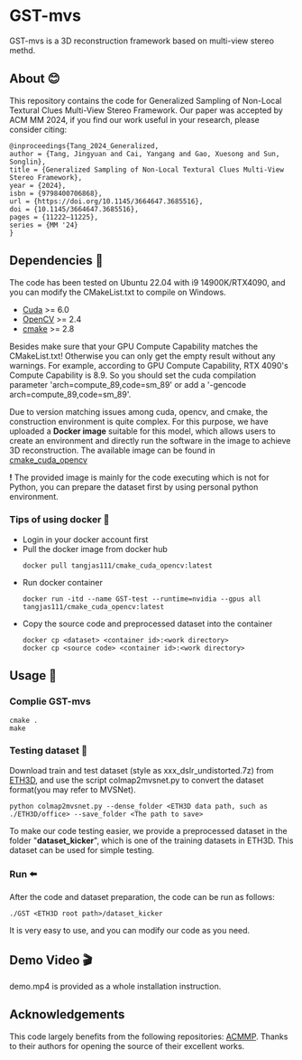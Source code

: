 # GST-mvs 
GST-mvs is a 3D reconstruction framework based on multi-view stereo methd.

## About :blush:
This repository contains the code for Generalized Sampling of Non-Local Textural Clues Multi-View Stereo Framework. Our paper was accepted by ACM MM 2024, if you find our work useful in your research, please consider citing:
  ```
@inproceedings{Tang_2024_Generalized,
author = {Tang, Jingyuan and Cai, Yangang and Gao, Xuesong and Sun, Songlin},
title = {Generalized Sampling of Non-Local Textural Clues Multi-View Stereo Framework},
year = {2024},
isbn = {9798400706868},
url = {https://doi.org/10.1145/3664647.3685516},
doi = {10.1145/3664647.3685516},
pages = {11222–11225},
series = {MM '24}
}
  ```

## Dependencies :hammer:
The code has been tested on Ubuntu 22.04 with i9 14900K/RTX4090, and you can modify the CMakeList.txt to compile on Windows.

* [Cuda](https://developer.nvidia.cn/cuda-toolkit) >= 6.0
* [OpenCV](https://opencv.org/) >= 2.4
* [cmake](https://cmake.org/) >= 2.8

Besides make sure that your GPU Compute Capability matches the CMakeList.txt! Otherwise you can only get the empty result without any warnings. For example, according to GPU Compute Capability, RTX 4090's Compute Capability is 8.9. So you should set the cuda compilation parameter 'arch=compute_89,code=sm_89' or add a '-gencode arch=compute_89,code=sm_89'.

Due to version matching issues among cuda, opencv, and cmake, the construction environment is quite complex. For this purpose, we have uploaded a __Docker image__ suitable for this model, which allows users to create an environment and directly run the software in the image to achieve 3D reconstruction. The available image can be found in [cmake_cuda_opencv](https://hub.docker.com/r/tangjas111/cmake_cuda_opencv/tags)

__!__ The provided image is mainly for the code executing which is not for Python, you can prepare the dataset first by using personal python environment.
### Tips of using docker :whale2:
* Login in your docker account first
* Pull the docker image from docker hub
  ```
  docker pull tangjas111/cmake_cuda_opencv:latest
  ```
* Run docker container
  ```
  docker run -itd --name GST-test --runtime=nvidia --gpus all tangjas111/cmake_cuda_opencv:latest
  ```
* Copy the source code and preprocessed dataset into the container
  ```
  docker cp <dataset> <container id>:<work directory>
  docker cp <source code> <container id>:<work directory>
  ```
## Usage :rocket:
### Complie GST-mvs
```
cmake .    
make
```
### Testing dataset :open_file_folder:
Download train and test dataset (style as xxx_dslr_undistorted.7z) from [ETH3D](https://www.eth3d.net/datasets), and use the script colmap2mvsnet.py to convert the dataset format(you may refer to MVSNet).
```
python colmap2mvsnet.py --dense_folder <ETH3D data path, such as ./ETH3D/office> --save_folder <The path to save>
```
To make our code testing easier, we provide a preprocessed dataset in the folder "__dataset_kicker__", which is one of the training datasets in ETH3D. This dataset can be used for simple testing.
### Run :arrow_left:
After the code and dataset preparation, the code can be run as follows:
```
./GST <ETH3D root path>/dataset_kicker
```
It is very easy to use, and you can modify our code as you need.

## Demo Video :clapper:
demo.mp4 is provided as a whole installation instruction.

## Acknowledgements
This code largely benefits from the following repositories: [ACMMP](https://github.com/GhiXu/ACMMP). Thanks to their authors for opening the source of their excellent works.

